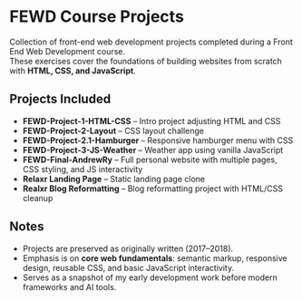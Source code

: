 # FEWD Course Projects  

Collection of front-end web development projects completed during a Front End Web Development course.  
These exercises cover the foundations of building websites from scratch with **HTML, CSS, and JavaScript**.  

## Projects Included
- **FEWD-Project-1-HTML-CSS** – Intro project adjusting HTML and CSS  
- **FEWD-Project-2-Layout** – CSS layout challenge  
- **FEWD-Project-2.1-Hamburger** – Responsive hamburger menu with CSS  
- **FEWD-Project-3-JS-Weather** – Weather app using vanilla JavaScript  
- **FEWD-Final-AndrewRy** – Full personal website with multiple pages, CSS styling, and JS interactivity  
- **Relaxr Landing Page** – Static landing page clone  
- **Realxr Blog Reformatting** – Blog reformatting project with HTML/CSS cleanup  

## Notes
- Projects are preserved as originally written (2017–2018).  
- Emphasis is on **core web fundamentals**: semantic markup, responsive design, reusable CSS, and basic JavaScript interactivity.  
- Serves as a snapshot of my early development work before modern frameworks and AI tools.  
